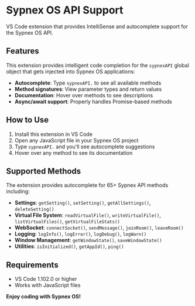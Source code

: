 # Sypnex OS API Support

VS Code extension that provides IntelliSense and autocomplete support for the Sypnex OS API.

## Features

This extension provides intelligent code completion for the `sypnexAPI` global object that gets injected into Sypnex OS applications:

- **Autocomplete**: Type `sypnexAPI.` to see all available methods
- **Method signatures**: View parameter types and return values
- **Documentation**: Hover over methods to see descriptions
- **Async/await support**: Properly handles Promise-based methods

## How to Use

1. Install this extension in VS Code
2. Open any JavaScript file in your Sypnex OS project
3. Type `sypnexAPI.` and you'll see autocomplete suggestions
4. Hover over any method to see its documentation

## Supported Methods

The extension provides autocomplete for 65+ Sypnex API methods including:

- **Settings**: `getSetting()`, `setSetting()`, `getAllSettings()`, `deleteSetting()`
- **Virtual File System**: `readVirtualFile()`, `writeVirtualFile()`, `listVirtualFiles()`, `getVirtualFileStats()`
- **WebSocket**: `connectSocket()`, `sendMessage()`, `joinRoom()`, `leaveRoom()`
- **Logging**: `logInfo()`, `logError()`, `logDebug()`, `logWarn()`
- **Window Management**: `getWindowState()`, `saveWindowState()`
- **Utilities**: `isInitialized()`, `getAppId()`, `ping()`

## Requirements

- VS Code 1.102.0 or higher
- Works with JavaScript files

**Enjoy coding with Sypnex OS!**

